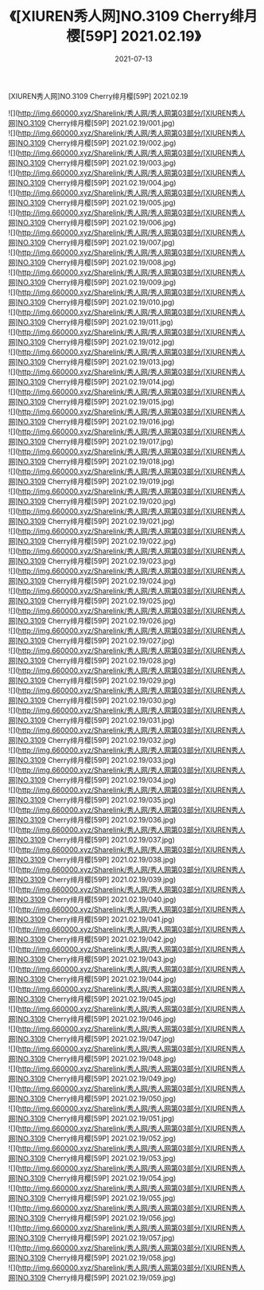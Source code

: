 ﻿---
layout: post
title:  《[XIUREN秀人网]NO.3109 Cherry绯月樱[59P] 2021.02.19》
date:   2021-07-13
img: http://img.660000.xyz/Sharelink/秀人网/秀人网第03部分/[XIUREN秀人网]NO.3109 Cherry绯月樱[59P] 2021.02.19/000.jpg
categories: [美女, 清纯, 唯美]
---

[XIUREN秀人网]NO.3109 Cherry绯月樱[59P] 2021.02.19

  ![](http://img.660000.xyz/Sharelink/秀人网/秀人网第03部分/[XIUREN秀人网]NO.3109 Cherry绯月樱[59P] 2021.02.19/001.jpg) <br> ![](http://img.660000.xyz/Sharelink/秀人网/秀人网第03部分/[XIUREN秀人网]NO.3109 Cherry绯月樱[59P] 2021.02.19/002.jpg) <br> ![](http://img.660000.xyz/Sharelink/秀人网/秀人网第03部分/[XIUREN秀人网]NO.3109 Cherry绯月樱[59P] 2021.02.19/003.jpg) <br> ![](http://img.660000.xyz/Sharelink/秀人网/秀人网第03部分/[XIUREN秀人网]NO.3109 Cherry绯月樱[59P] 2021.02.19/004.jpg) <br> ![](http://img.660000.xyz/Sharelink/秀人网/秀人网第03部分/[XIUREN秀人网]NO.3109 Cherry绯月樱[59P] 2021.02.19/005.jpg) <br> ![](http://img.660000.xyz/Sharelink/秀人网/秀人网第03部分/[XIUREN秀人网]NO.3109 Cherry绯月樱[59P] 2021.02.19/006.jpg) <br> ![](http://img.660000.xyz/Sharelink/秀人网/秀人网第03部分/[XIUREN秀人网]NO.3109 Cherry绯月樱[59P] 2021.02.19/007.jpg) <br> ![](http://img.660000.xyz/Sharelink/秀人网/秀人网第03部分/[XIUREN秀人网]NO.3109 Cherry绯月樱[59P] 2021.02.19/008.jpg) <br> ![](http://img.660000.xyz/Sharelink/秀人网/秀人网第03部分/[XIUREN秀人网]NO.3109 Cherry绯月樱[59P] 2021.02.19/009.jpg) <br> ![](http://img.660000.xyz/Sharelink/秀人网/秀人网第03部分/[XIUREN秀人网]NO.3109 Cherry绯月樱[59P] 2021.02.19/010.jpg) <br> ![](http://img.660000.xyz/Sharelink/秀人网/秀人网第03部分/[XIUREN秀人网]NO.3109 Cherry绯月樱[59P] 2021.02.19/011.jpg) <br> ![](http://img.660000.xyz/Sharelink/秀人网/秀人网第03部分/[XIUREN秀人网]NO.3109 Cherry绯月樱[59P] 2021.02.19/012.jpg) <br> ![](http://img.660000.xyz/Sharelink/秀人网/秀人网第03部分/[XIUREN秀人网]NO.3109 Cherry绯月樱[59P] 2021.02.19/013.jpg) <br> ![](http://img.660000.xyz/Sharelink/秀人网/秀人网第03部分/[XIUREN秀人网]NO.3109 Cherry绯月樱[59P] 2021.02.19/014.jpg) <br> ![](http://img.660000.xyz/Sharelink/秀人网/秀人网第03部分/[XIUREN秀人网]NO.3109 Cherry绯月樱[59P] 2021.02.19/015.jpg) <br> ![](http://img.660000.xyz/Sharelink/秀人网/秀人网第03部分/[XIUREN秀人网]NO.3109 Cherry绯月樱[59P] 2021.02.19/016.jpg) <br> ![](http://img.660000.xyz/Sharelink/秀人网/秀人网第03部分/[XIUREN秀人网]NO.3109 Cherry绯月樱[59P] 2021.02.19/017.jpg) <br> ![](http://img.660000.xyz/Sharelink/秀人网/秀人网第03部分/[XIUREN秀人网]NO.3109 Cherry绯月樱[59P] 2021.02.19/018.jpg) <br> ![](http://img.660000.xyz/Sharelink/秀人网/秀人网第03部分/[XIUREN秀人网]NO.3109 Cherry绯月樱[59P] 2021.02.19/019.jpg) <br> ![](http://img.660000.xyz/Sharelink/秀人网/秀人网第03部分/[XIUREN秀人网]NO.3109 Cherry绯月樱[59P] 2021.02.19/020.jpg) <br> ![](http://img.660000.xyz/Sharelink/秀人网/秀人网第03部分/[XIUREN秀人网]NO.3109 Cherry绯月樱[59P] 2021.02.19/021.jpg) <br> ![](http://img.660000.xyz/Sharelink/秀人网/秀人网第03部分/[XIUREN秀人网]NO.3109 Cherry绯月樱[59P] 2021.02.19/022.jpg) <br> ![](http://img.660000.xyz/Sharelink/秀人网/秀人网第03部分/[XIUREN秀人网]NO.3109 Cherry绯月樱[59P] 2021.02.19/023.jpg) <br> ![](http://img.660000.xyz/Sharelink/秀人网/秀人网第03部分/[XIUREN秀人网]NO.3109 Cherry绯月樱[59P] 2021.02.19/024.jpg) <br> ![](http://img.660000.xyz/Sharelink/秀人网/秀人网第03部分/[XIUREN秀人网]NO.3109 Cherry绯月樱[59P] 2021.02.19/025.jpg) <br> ![](http://img.660000.xyz/Sharelink/秀人网/秀人网第03部分/[XIUREN秀人网]NO.3109 Cherry绯月樱[59P] 2021.02.19/026.jpg) <br> ![](http://img.660000.xyz/Sharelink/秀人网/秀人网第03部分/[XIUREN秀人网]NO.3109 Cherry绯月樱[59P] 2021.02.19/027.jpg) <br> ![](http://img.660000.xyz/Sharelink/秀人网/秀人网第03部分/[XIUREN秀人网]NO.3109 Cherry绯月樱[59P] 2021.02.19/028.jpg) <br> ![](http://img.660000.xyz/Sharelink/秀人网/秀人网第03部分/[XIUREN秀人网]NO.3109 Cherry绯月樱[59P] 2021.02.19/029.jpg) <br> ![](http://img.660000.xyz/Sharelink/秀人网/秀人网第03部分/[XIUREN秀人网]NO.3109 Cherry绯月樱[59P] 2021.02.19/030.jpg) <br> ![](http://img.660000.xyz/Sharelink/秀人网/秀人网第03部分/[XIUREN秀人网]NO.3109 Cherry绯月樱[59P] 2021.02.19/031.jpg) <br> ![](http://img.660000.xyz/Sharelink/秀人网/秀人网第03部分/[XIUREN秀人网]NO.3109 Cherry绯月樱[59P] 2021.02.19/032.jpg) <br> ![](http://img.660000.xyz/Sharelink/秀人网/秀人网第03部分/[XIUREN秀人网]NO.3109 Cherry绯月樱[59P] 2021.02.19/033.jpg) <br> ![](http://img.660000.xyz/Sharelink/秀人网/秀人网第03部分/[XIUREN秀人网]NO.3109 Cherry绯月樱[59P] 2021.02.19/034.jpg) <br> ![](http://img.660000.xyz/Sharelink/秀人网/秀人网第03部分/[XIUREN秀人网]NO.3109 Cherry绯月樱[59P] 2021.02.19/035.jpg) <br> ![](http://img.660000.xyz/Sharelink/秀人网/秀人网第03部分/[XIUREN秀人网]NO.3109 Cherry绯月樱[59P] 2021.02.19/036.jpg) <br> ![](http://img.660000.xyz/Sharelink/秀人网/秀人网第03部分/[XIUREN秀人网]NO.3109 Cherry绯月樱[59P] 2021.02.19/037.jpg) <br> ![](http://img.660000.xyz/Sharelink/秀人网/秀人网第03部分/[XIUREN秀人网]NO.3109 Cherry绯月樱[59P] 2021.02.19/038.jpg) <br> ![](http://img.660000.xyz/Sharelink/秀人网/秀人网第03部分/[XIUREN秀人网]NO.3109 Cherry绯月樱[59P] 2021.02.19/039.jpg) <br> ![](http://img.660000.xyz/Sharelink/秀人网/秀人网第03部分/[XIUREN秀人网]NO.3109 Cherry绯月樱[59P] 2021.02.19/040.jpg) <br> ![](http://img.660000.xyz/Sharelink/秀人网/秀人网第03部分/[XIUREN秀人网]NO.3109 Cherry绯月樱[59P] 2021.02.19/041.jpg) <br> ![](http://img.660000.xyz/Sharelink/秀人网/秀人网第03部分/[XIUREN秀人网]NO.3109 Cherry绯月樱[59P] 2021.02.19/042.jpg) <br> ![](http://img.660000.xyz/Sharelink/秀人网/秀人网第03部分/[XIUREN秀人网]NO.3109 Cherry绯月樱[59P] 2021.02.19/043.jpg) <br> ![](http://img.660000.xyz/Sharelink/秀人网/秀人网第03部分/[XIUREN秀人网]NO.3109 Cherry绯月樱[59P] 2021.02.19/044.jpg) <br> ![](http://img.660000.xyz/Sharelink/秀人网/秀人网第03部分/[XIUREN秀人网]NO.3109 Cherry绯月樱[59P] 2021.02.19/045.jpg) <br> ![](http://img.660000.xyz/Sharelink/秀人网/秀人网第03部分/[XIUREN秀人网]NO.3109 Cherry绯月樱[59P] 2021.02.19/046.jpg) <br> ![](http://img.660000.xyz/Sharelink/秀人网/秀人网第03部分/[XIUREN秀人网]NO.3109 Cherry绯月樱[59P] 2021.02.19/047.jpg) <br> ![](http://img.660000.xyz/Sharelink/秀人网/秀人网第03部分/[XIUREN秀人网]NO.3109 Cherry绯月樱[59P] 2021.02.19/048.jpg) <br> ![](http://img.660000.xyz/Sharelink/秀人网/秀人网第03部分/[XIUREN秀人网]NO.3109 Cherry绯月樱[59P] 2021.02.19/049.jpg) <br> ![](http://img.660000.xyz/Sharelink/秀人网/秀人网第03部分/[XIUREN秀人网]NO.3109 Cherry绯月樱[59P] 2021.02.19/050.jpg) <br> ![](http://img.660000.xyz/Sharelink/秀人网/秀人网第03部分/[XIUREN秀人网]NO.3109 Cherry绯月樱[59P] 2021.02.19/051.jpg) <br> ![](http://img.660000.xyz/Sharelink/秀人网/秀人网第03部分/[XIUREN秀人网]NO.3109 Cherry绯月樱[59P] 2021.02.19/052.jpg) <br> ![](http://img.660000.xyz/Sharelink/秀人网/秀人网第03部分/[XIUREN秀人网]NO.3109 Cherry绯月樱[59P] 2021.02.19/053.jpg) <br> ![](http://img.660000.xyz/Sharelink/秀人网/秀人网第03部分/[XIUREN秀人网]NO.3109 Cherry绯月樱[59P] 2021.02.19/054.jpg) <br> ![](http://img.660000.xyz/Sharelink/秀人网/秀人网第03部分/[XIUREN秀人网]NO.3109 Cherry绯月樱[59P] 2021.02.19/055.jpg) <br> ![](http://img.660000.xyz/Sharelink/秀人网/秀人网第03部分/[XIUREN秀人网]NO.3109 Cherry绯月樱[59P] 2021.02.19/056.jpg) <br> ![](http://img.660000.xyz/Sharelink/秀人网/秀人网第03部分/[XIUREN秀人网]NO.3109 Cherry绯月樱[59P] 2021.02.19/057.jpg) <br> ![](http://img.660000.xyz/Sharelink/秀人网/秀人网第03部分/[XIUREN秀人网]NO.3109 Cherry绯月樱[59P] 2021.02.19/058.jpg) <br> ![](http://img.660000.xyz/Sharelink/秀人网/秀人网第03部分/[XIUREN秀人网]NO.3109 Cherry绯月樱[59P] 2021.02.19/059.jpg) <br>